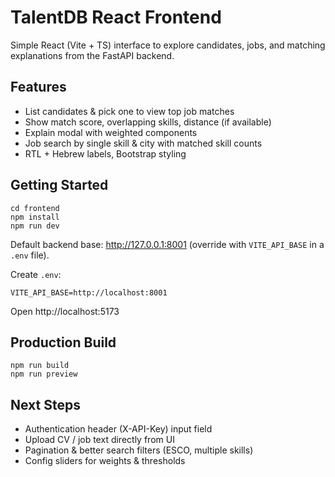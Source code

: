 # TalentDB React Frontend

Simple React (Vite + TS) interface to explore candidates, jobs, and matching explanations from the FastAPI backend.

## Features
- List candidates & pick one to view top job matches
- Show match score, overlapping skills, distance (if available)
- Explain modal with weighted components
- Job search by single skill & city with matched skill counts
- RTL + Hebrew labels, Bootstrap styling

## Getting Started
```
cd frontend
npm install
npm run dev
```
Default backend base: http://127.0.0.1:8001 (override with `VITE_API_BASE` in a `.env` file).

Create `.env`:
```
VITE_API_BASE=http://localhost:8001
```

Open http://localhost:5173

## Production Build
```
npm run build
npm run preview
```

## Next Steps
- Authentication header (X-API-Key) input field
- Upload CV / job text directly from UI
- Pagination & better search filters (ESCO, multiple skills)
- Config sliders for weights & thresholds

